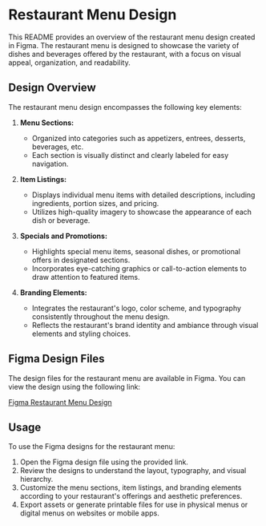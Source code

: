 # Restaurant Menu Design

This README provides an overview of the restaurant menu design created in Figma. The restaurant menu is designed to showcase the variety of dishes and beverages offered by the restaurant, with a focus on visual appeal, organization, and readability.

## Design Overview

The restaurant menu design encompasses the following key elements:

1. **Menu Sections:**
   - Organized into categories such as appetizers, entrees, desserts, beverages, etc.
   - Each section is visually distinct and clearly labeled for easy navigation.

2. **Item Listings:**
   - Displays individual menu items with detailed descriptions, including ingredients, portion sizes, and pricing.
   - Utilizes high-quality imagery to showcase the appearance of each dish or beverage.

3. **Specials and Promotions:**
   - Highlights special menu items, seasonal dishes, or promotional offers in designated sections.
   - Incorporates eye-catching graphics or call-to-action elements to draw attention to featured items.

4. **Branding Elements:**
   - Integrates the restaurant's logo, color scheme, and typography consistently throughout the menu design.
   - Reflects the restaurant's brand identity and ambiance through visual elements and styling choices.

## Figma Design Files

The design files for the restaurant menu are available in Figma. You can view the design using the following link:

[Figma Restaurant Menu Design](https://www.figma.com/file/dA4ZDvmIW8yv5pXS8ZHY3d/TASK-3?type=design&mode=design&t=pMH8zglVhnQOQhGd-1)

## Usage

To use the Figma designs for the restaurant menu:

1. Open the Figma design file using the provided link.
2. Review the designs to understand the layout, typography, and visual hierarchy.
3. Customize the menu sections, item listings, and branding elements according to your restaurant's offerings and aesthetic preferences.
4. Export assets or generate printable files for use in physical menus or digital menus on websites or mobile apps.
